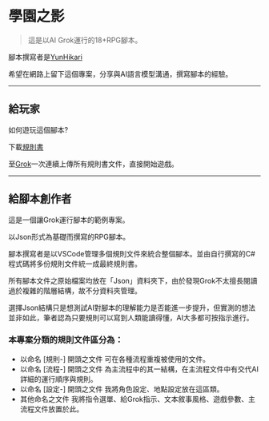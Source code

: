 # 學園之影 #
>這是以AI Grok運行的18+RPG腳本。

腳本撰寫者是[YunHikari](https://www.plurk.com/MP678922)

希望在網路上留下這個專案，分享與AI語言模型溝通，撰寫腳本的經驗。

-------------------------------------------------------

## 給玩家 ##

如何遊玩這個腳本?

下載[規則書](https://github.com/mp678922/AI_RPG/releases/tag/%E8%A6%8F%E5%89%87%E6%9B%B8) 

至[Grok](https://grok.com/?referrer=website)一次連續上傳所有規則書文件，直接開始遊戲。

-------------------------------------------------------

## 給腳本創作者 ##

這是一個讓Grok運行腳本的範例專案。

以Json形式為基礎而撰寫的RPG腳本。

腳本撰寫者是以VSCode管理多個規則文件來統合整個腳本。並由自行撰寫的C#程式碼將多份規則文件統一成最終規則書。

所有腳本文件之原始檔案均放在「Json」資料夾下，由於發現Grok不太擅長閱讀過於複雜的階層結構，故不分資料夾管理。

選擇Json結構只是想測試AI對腳本的理解能力是否能進一步提升，但實測的想法並非如此，筆者認為只要規則可以寫到人類能讀得懂，AI大多都可按指示進行。

### 本專案分類的規則文件區分為： ###

- 以命名 [規則-] 開頭之文件
  可在各種流程重複被使用的文件。
- 以命名 [流程-] 開頭之文件
  為主流程中的其一結構，在主流程文件中有交代AI詳細的運行順序與規則。
- 以命名 [設定-] 開頭之文件
  我將角色設定、地點設定放在這區類。
- 其他命名之文件
  我將指令選單、給Grok指示、文本敘事風格、遊戲參數、主流程文件放置於此。

